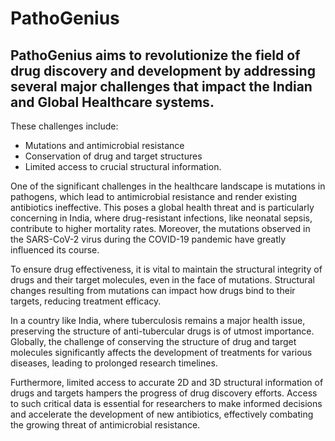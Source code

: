 
# PathoGenius
PathoGenius aims to revolutionize the field of drug discovery and development by addressing several major challenges that impact the Indian and Global Healthcare systems. 
-
These challenges include:

- Mutations and antimicrobial resistance
- Conservation of drug and target structures
- Limited access to crucial structural information.

One of the significant challenges in the healthcare landscape is mutations in pathogens, which lead to antimicrobial resistance and render existing antibiotics ineffective. This poses a global health threat and is particularly concerning in India, where drug-resistant infections, like neonatal sepsis, contribute to higher mortality rates. Moreover, the mutations observed in the SARS-CoV-2 virus during the COVID-19 pandemic have greatly influenced its course.

To ensure drug effectiveness, it is vital to maintain the structural integrity of drugs and their target molecules, even in the face of mutations. Structural changes resulting from mutations can impact how drugs bind to their targets, reducing treatment efficacy. 

In a country like India, where tuberculosis remains a major health issue, preserving the structure of anti-tubercular drugs is of utmost importance. Globally, the challenge of conserving the structure of drug and target molecules significantly affects the development of treatments for various diseases, leading to prolonged research timelines.

Furthermore, limited access to accurate 2D and 3D structural information of drugs and targets hampers the progress of drug discovery efforts. Access to such critical data is essential for researchers to make informed decisions and accelerate the development of new antibiotics, effectively combating the growing threat of antimicrobial resistance.

